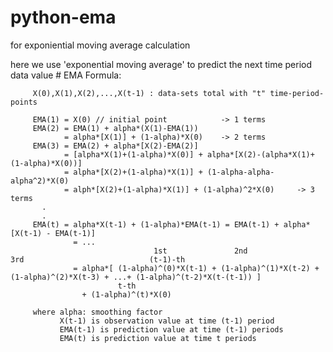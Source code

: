 python-ema
==========
for exponiential moving average calculation


  here we use 'exponential moving average' to predict the next time period data value
    # EMA Formula:

         X(0),X(1),X(2),...,X(t-1) : data-sets total with "t" time-period-points

         EMA(1) = X(0) // initial point            -> 1 terms
         EMA(2) = EMA(1) + alpha*(X(1)-EMA(1))
                = alpha*[X(1)] + (1-alpha)*X(0)    -> 2 terms
         EMA(3) = EMA(2) + alpha*[X(2)-EMA(2)]
                = [alpha*X(1)+(1-alpha)*X(0)] + alpha*[X(2)-(alpha*X(1)+(1-alpha)*X(0))]
                = alpha*[X(2)+(1-alpha)*X(1)] + (1-alpha-alpha-alpha^2)*X(0)
                = alph*[X(2)+(1-alpha)*X(1)] + (1-alpha)^2*X(0)     -> 3 terms
           .
           .
         EMA(t) = alpha*X(t-1) + (1-alpha)*EMA(t-1) = EMA(t-1) + alpha*[X(t-1) - EMA(t-1)]
                  = ...
                                    1st               2nd                     3rd                            (t-1)-th
                  = alpha*[ (1-alpha)^(0)*X(t-1) + (1-alpha)^(1)*X(t-2) + (1-alpha)^(2)*X(t-3) + ...+ (1-alpha)^(t-2)*X(t-(t-1)) ]
                            t-th
                    + (1-alpha)^(t)*X(0)

         where alpha: smoothing factor
               X(t-1) is observation value at time (t-1) period
               EMA(t-1) is prediction value at time (t-1) periods
               EMA(t) is prediction value at time t periods
